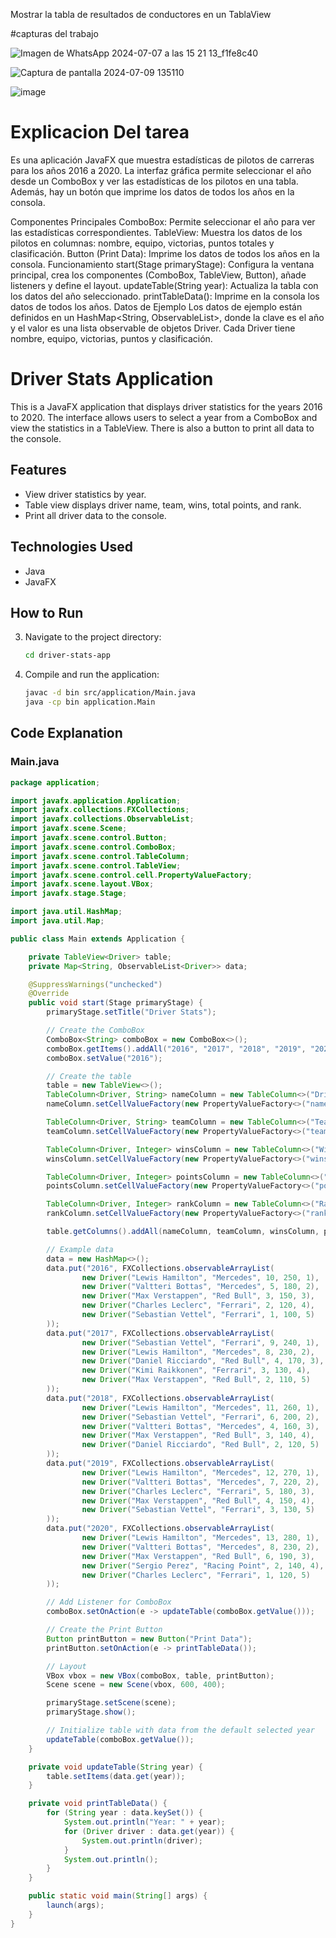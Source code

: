 Mostrar la tabla de resultados de conductores en un TablaView

#capturas del trabajo 

![Imagen de WhatsApp 2024-07-07 a las 15 21 13_f1fe8c40](https://github.com/brayton992/Mostrar-la-tabla-de-resultados-de-conductores-en-un-TablaView-Individual-1/assets/142423609/be5df11c-d270-4034-93ec-de382a5a96d4)


![Captura de pantalla 2024-07-09 135110](https://github.com/Ivanmurillojr30/tabla-de-resultados-de-conductores/assets/168851753/7fab6ce9-8aab-4ab9-b3c4-b4ba39069270)


![image](https://github.com/brayton992/Mostrar-la-tabla-de-resultados-de-conductores-en-un-TablaView-Individual-1/assets/142423609/090f12d2-8c78-4c6d-a146-1174444e2d5a)



# Explicacion Del tarea

Es una aplicación JavaFX que muestra estadísticas de pilotos de carreras para los años 2016 a 2020. La interfaz gráfica permite seleccionar el año desde un ComboBox y ver las estadísticas de los pilotos en una tabla. Además, hay un botón que imprime los datos de todos los años en la consola.

Componentes Principales
ComboBox: Permite seleccionar el año para ver las estadísticas correspondientes.
TableView: Muestra los datos de los pilotos en columnas: nombre, equipo, victorias, puntos totales y clasificación.
Button (Print Data): Imprime los datos de todos los años en la consola.
Funcionamiento
start(Stage primaryStage): Configura la ventana principal, crea los componentes (ComboBox, TableView, Button), añade listeners y define el layout.
updateTable(String year): Actualiza la tabla con los datos del año seleccionado.
printTableData(): Imprime en la consola los datos de todos los años.
Datos de Ejemplo
Los datos de ejemplo están definidos en un HashMap<String, ObservableList<Driver>>, donde la clave es el año y el valor es una lista observable de objetos Driver. Cada Driver tiene nombre, equipo, victorias, puntos y clasificación.

# Driver Stats Application

This is a JavaFX application that displays driver statistics for the years 2016 to 2020. The interface allows users to select a year from a ComboBox and view the statistics in a TableView. There is also a button to print all data to the console.

## Features

- View driver statistics by year.
- Table view displays driver name, team, wins, total points, and rank.
- Print all driver data to the console.

## Technologies Used

- Java
- JavaFX

## How to Run


3. Navigate to the project directory:
    ```bash
    cd driver-stats-app
    ```
4. Compile and run the application:
    ```bash
    javac -d bin src/application/Main.java
    java -cp bin application.Main
    ```

## Code Explanation

### Main.java

```java
package application;

import javafx.application.Application;
import javafx.collections.FXCollections;
import javafx.collections.ObservableList;
import javafx.scene.Scene;
import javafx.scene.control.Button;
import javafx.scene.control.ComboBox;
import javafx.scene.control.TableColumn;
import javafx.scene.control.TableView;
import javafx.scene.control.cell.PropertyValueFactory;
import javafx.scene.layout.VBox;
import javafx.stage.Stage;

import java.util.HashMap;
import java.util.Map;

public class Main extends Application {

    private TableView<Driver> table;
    private Map<String, ObservableList<Driver>> data;

    @SuppressWarnings("unchecked")
    @Override
    public void start(Stage primaryStage) {
        primaryStage.setTitle("Driver Stats");

        // Create the ComboBox
        ComboBox<String> comboBox = new ComboBox<>();
        comboBox.getItems().addAll("2016", "2017", "2018", "2019", "2020");
        comboBox.setValue("2016");

        // Create the table
        table = new TableView<>();
        TableColumn<Driver, String> nameColumn = new TableColumn<>("Driver Name");
        nameColumn.setCellValueFactory(new PropertyValueFactory<>("name"));

        TableColumn<Driver, String> teamColumn = new TableColumn<>("Team");
        teamColumn.setCellValueFactory(new PropertyValueFactory<>("team"));

        TableColumn<Driver, Integer> winsColumn = new TableColumn<>("Wins");
        winsColumn.setCellValueFactory(new PropertyValueFactory<>("wins"));

        TableColumn<Driver, Integer> pointsColumn = new TableColumn<>("Total Points");
        pointsColumn.setCellValueFactory(new PropertyValueFactory<>("points"));

        TableColumn<Driver, Integer> rankColumn = new TableColumn<>("Rank");
        rankColumn.setCellValueFactory(new PropertyValueFactory<>("rank"));

        table.getColumns().addAll(nameColumn, teamColumn, winsColumn, pointsColumn, rankColumn);

        // Example data
        data = new HashMap<>();
        data.put("2016", FXCollections.observableArrayList(
                new Driver("Lewis Hamilton", "Mercedes", 10, 250, 1),
                new Driver("Valtteri Bottas", "Mercedes", 5, 180, 2),
                new Driver("Max Verstappen", "Red Bull", 3, 150, 3),
                new Driver("Charles Leclerc", "Ferrari", 2, 120, 4),
                new Driver("Sebastian Vettel", "Ferrari", 1, 100, 5)
        ));
        data.put("2017", FXCollections.observableArrayList(
                new Driver("Sebastian Vettel", "Ferrari", 9, 240, 1),
                new Driver("Lewis Hamilton", "Mercedes", 8, 230, 2),
                new Driver("Daniel Ricciardo", "Red Bull", 4, 170, 3),
                new Driver("Kimi Raikkonen", "Ferrari", 3, 130, 4),
                new Driver("Max Verstappen", "Red Bull", 2, 110, 5)
        ));
        data.put("2018", FXCollections.observableArrayList(
                new Driver("Lewis Hamilton", "Mercedes", 11, 260, 1),
                new Driver("Sebastian Vettel", "Ferrari", 6, 200, 2),
                new Driver("Valtteri Bottas", "Mercedes", 4, 160, 3),
                new Driver("Max Verstappen", "Red Bull", 3, 140, 4),
                new Driver("Daniel Ricciardo", "Red Bull", 2, 120, 5)
        ));
        data.put("2019", FXCollections.observableArrayList(
                new Driver("Lewis Hamilton", "Mercedes", 12, 270, 1),
                new Driver("Valtteri Bottas", "Mercedes", 7, 220, 2),
                new Driver("Charles Leclerc", "Ferrari", 5, 180, 3),
                new Driver("Max Verstappen", "Red Bull", 4, 150, 4),
                new Driver("Sebastian Vettel", "Ferrari", 3, 130, 5)
        ));
        data.put("2020", FXCollections.observableArrayList(
                new Driver("Lewis Hamilton", "Mercedes", 13, 280, 1),
                new Driver("Valtteri Bottas", "Mercedes", 8, 230, 2),
                new Driver("Max Verstappen", "Red Bull", 6, 190, 3),
                new Driver("Sergio Perez", "Racing Point", 2, 140, 4),
                new Driver("Charles Leclerc", "Ferrari", 1, 120, 5)
        ));

        // Add Listener for ComboBox
        comboBox.setOnAction(e -> updateTable(comboBox.getValue()));

        // Create the Print Button
        Button printButton = new Button("Print Data");
        printButton.setOnAction(e -> printTableData());

        // Layout
        VBox vbox = new VBox(comboBox, table, printButton);
        Scene scene = new Scene(vbox, 600, 400);

        primaryStage.setScene(scene);
        primaryStage.show();

        // Initialize table with data from the default selected year
        updateTable(comboBox.getValue());
    }

    private void updateTable(String year) {
        table.setItems(data.get(year));
    }

    private void printTableData() {
        for (String year : data.keySet()) {
            System.out.println("Year: " + year);
            for (Driver driver : data.get(year)) {
                System.out.println(driver);
            }
            System.out.println();
        }
    }

    public static void main(String[] args) {
        launch(args);
    }
}
